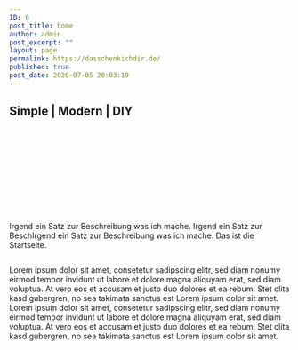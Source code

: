 ```yaml
---
ID: 6
post_title: home
author: admin
post_excerpt: ""
layout: page
permalink: https://dasschenkichdir.de/
published: true
post_date: 2020-07-05 20:03:19
---
```

<!-- wp:heading {"align":"center"} -->
<h2 class="has-text-align-center">Simple | Modern | DIY</h2>
<!-- /wp:heading -->

<!-- wp:spacer {"height":76} -->
<div style="height:76px" aria-hidden="true" class="wp-block-spacer"></div>
<!-- /wp:spacer -->

<!-- wp:spacer {"height":78} -->
<div style="height:78px" aria-hidden="true" class="wp-block-spacer"></div>
<!-- /wp:spacer -->

<!-- wp:paragraph -->
<p>Irgend ein Satz zur Beschreibung was ich mache. Irgend ein Satz zur BeschIrgend ein Satz zur Beschreibung was ich mache. Das ist die Startseite.</p>
<!-- /wp:paragraph -->

<!-- wp:image {"id":8,"sizeSlug":"large"} -->
<figure class="wp-block-image size-large"><img src="https://dasschenkichdir.de/wp-content/uploads/2020/07/Bath-Caddy-1024x768.jpg" alt="" class="wp-image-8"/></figure>
<!-- /wp:image -->

<!-- wp:paragraph -->
<p>Lorem ipsum dolor sit amet, consetetur sadipscing elitr, sed diam nonumy eirmod tempor invidunt ut labore et dolore magna aliquyam erat, sed diam voluptua. At vero eos et accusam et justo duo dolores et ea rebum. Stet clita kasd gubergren, no sea takimata sanctus est Lorem ipsum dolor sit amet. Lorem ipsum dolor sit amet, consetetur sadipscing elitr, sed diam nonumy eirmod tempor invidunt ut labore et dolore magna aliquyam erat, sed diam voluptua. At vero eos et accusam et justo duo dolores et ea rebum. Stet clita kasd gubergren, no sea takimata sanctus est Lorem ipsum dolor sit amet.</p>
<!-- /wp:paragraph -->